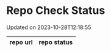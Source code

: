 # Repo Check Status

Updated on 2023-10-28T12:18:55

| repo url | repo status |
| -------- | -------- | 
